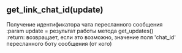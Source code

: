 ## get_link_chat_id(update)
Получение идентификатора чата пересланного сообщения  
:param update = результат работы метода get_updates()  
:return: возвращает, если это возможно, значение поля 'chat_id' пересланного боту сообщения (от кого)
